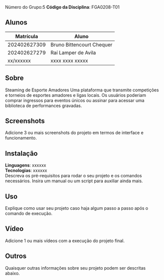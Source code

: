

Número do Grupo:5
**Código da Disciplina**: FGA0208-T01<br>

## Alunos
|Matrícula | Aluno |
| -- | -- |
| 202402627309  | Bruno Bittencourt Chequer |
| 202402627279 |  Raí Lamper de Avila |
| xx/xxxxxx  |  xxxx xxxx xxxxx |

## Sobre 
Steaming de Esporte Amadores
Uma plataforma que transmite competições e torneios de esportes amadores e ligas locais. Os usuários poderiam comprar ingressos para eventos únicos ou assinar para acessar uma biblioteca de performances gravadas.

## Screenshots
Adicione 3 ou mais screenshots do projeto em termos de interface e funcionamento.

## Instalação 
**Linguagens**: xxxxxx<br>
**Tecnologias**: xxxxxx<br>
Descreva os pré-requisitos para rodar o seu projeto e os comandos necessários.
Insira um manual ou um script para auxiliar ainda mais.

## Uso 
Explique como usar seu projeto caso haja algum passo a passo após o comando de execução.

## Vídeo
Adicione 1 ou mais vídeos com a execução do projeto final.

## Outros 
Quaisquer outras informações sobre seu projeto podem ser descritas abaixo.
